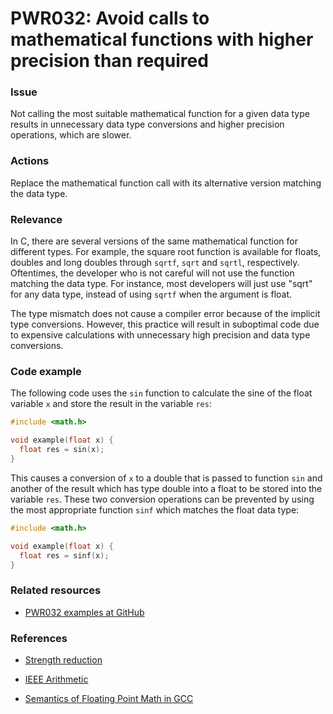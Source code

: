 # PWR032: Avoid calls to mathematical functions with higher precision than required

### Issue

Not calling the most suitable mathematical function for a given data type
results in unnecessary data type conversions and higher precision operations,
which are slower.

### Actions

Replace the mathematical function call with its alternative version matching the
data type.

### Relevance

In C, there are several versions of the same mathematical function for different
types. For example, the square root function is available for floats, doubles
and long doubles through `sqrtf`, `sqrt` and `sqrtl`, respectively. Oftentimes,
the developer who is not careful will not use the function matching the data
type. For instance, most developers will just use "sqrt" for any data type,
instead of using `sqrtf` when the argument is float.

The type mismatch does not cause a compiler error because of the implicit type
conversions. However, this practice will result in suboptimal code due to
expensive calculations with unnecessary high precision and data type
conversions.

### Code example

The following code uses the `sin` function to calculate the sine of the float
variable `x` and store the result in the variable `res`:

```c
#include <math.h>

void example(float x) {
  float res = sin(x);
}
```

This causes a conversion of `x` to a double that is passed to function `sin` and
another of the result which has type double into a float to be stored into the
variable `res`. These two conversion operations can be prevented by using the
most appropriate function `sinf` which matches the float data type:

```c
#include <math.h>

void example(float x) {
  float res = sinf(x);
}
```

### Related resources

* [PWR032 examples at GitHub](/Checks/PWR032)

### References

* [Strength reduction](/Glossary/Strength-reduction.md)

* [IEEE Arithmetic](https://docs.oracle.com/cd/E19957-01/806-3568/ncg_math.html#:~:text=IEEE%20754%20specifies%20exactly%20the,defined%20by%20the%20IEEE%20standard)

* [Semantics of Floating Point Math in GCC](https://gcc.gnu.org/wiki/FloatingPointMath)
